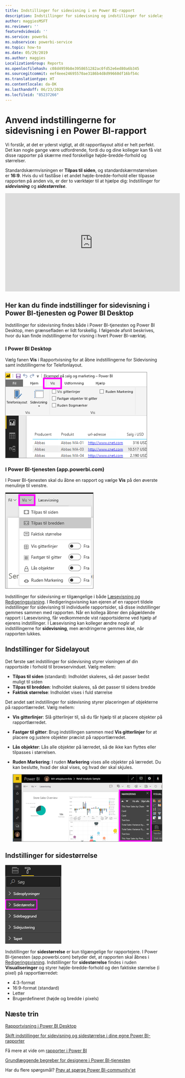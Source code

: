 ```yaml
---
title: Indstillinger for sidevisning i en Power BI-rapport
description: Indstillinger for sidevisning og indstillinger for sidelayout for en rapport
author: maggiesMSFT
ms.reviewer: ''
featuredvideoid: ''
ms.service: powerbi
ms.subservice: powerbi-service
ms.topic: how-to
ms.date: 05/29/2019
ms.author: maggies
LocalizationGroup: Reports
ms.openlocfilehash: c08d4959b8e3958651282ac0fd52e6ed80a6b345
ms.sourcegitcommit: eef4eee24695570ae3186b4d8d99660df16bf54c
ms.translationtype: HT
ms.contentlocale: da-DK
ms.lasthandoff: 06/23/2020
ms.locfileid: "85237266"
---
```

# <a name="apply-page-display-settings-in-a-power-bi-report"></a>Anvend indstillingerne for sidevisning i en Power BI-rapport
Vi forstår, at det er yderst vigtigt, at dit rapportlayout altid er helt perfekt. Det kan nogle gange være udfordrende, fordi du og dine kolleger kan få vist disse rapporter på skærme med forskellige højde-bredde-forhold og størrelser. 

Standardskærmvisningen er **Tilpas til siden**, og standardskærmstørrelsen er **16:9**. Hvis du vil fastlåse i et andet højde-bredde-forhold eller tilpasse rapporten på anden vis, er der to værktøjer til at hjælpe dig: Indstillinger for ***sidevisning*** og ***sidestørrelse***.


<iframe width="560" height="315" src="https://www.youtube.com/embed/5tg-OXzxe2g" frameborder="0" allowfullscreen></iframe>


## <a name="where-to-find-page-view-settings-in-the-power-bi-service-and-power-bi-desktop"></a>Her kan du finde indstillinger for sidevisning i Power BI-tjenesten og Power BI Desktop
Indstillinger for sidevisning findes både i Power BI-tjenesten og Power BI Desktop, men grænsefladen er lidt forskellig. I følgende afsnit beskrives, hvor du kan finde indstillingerne for visning i hvert Power BI-værktøj.

### <a name="in-power-bi-desktop"></a>I Power BI Desktop
Vælg fanen **Vis** i Rapportvisning for at åbne indstillingerne for Sidevisning samt indstillingerne for Telefonlayout.

  ![Indstillinger for sidevisning i Desktop](media/power-bi-report-display-settings/power-bi-desktop-view-settings.png)

### <a name="in-the-power-bi-service-apppowerbicom"></a>I Power BI-tjenesten (app.powerbi.com)
I Power BI-tjenesten skal du åbne en rapport og vælge **Vis** på den øverste menulinje til venstre.

![indstillinger for sidevisning i tjenesten](media/power-bi-report-display-settings/power-bi-change-page-view.png)

Indstillinger for sidevisning er tilgængelige i både [Læsevisning og Redigeringsvisning](../consumer/end-user-reading-view.md). I Redigeringsvisning kan ejeren af en rapport tildele indstillinger for sidevisning til individuelle rapportsider, så disse indstillinger gemmes sammen med rapporten. Når en kollega åbner den pågældende rapport i Læsevisning, får vedkommende vist rapportsiderne ved hjælp af ejerens indstillinger. I Læsevisning kan kolleger ændre *nogle* af indstillingerne for **sidevisning**, men ændringerne gemmes ikke, når rapporten lukkes.

## <a name="page-view-settings"></a>Indstillinger for Sidelayout
Det første sæt indstillinger for sidevisning styrer visningen af din rapportside i forhold til browservinduet. Vælg mellem:

* **Tilpas til siden** (standard): Indholdet skaleres, så det passer bedst muligt til siden
* **Tilpas til bredden**: Indholdet skaleres, så det passer til sidens bredde
* **Faktisk størrelse**: Indholdet vises i fuld størrelse

Det andet sæt indstillinger for sidevisning styrer placeringen af objekterne på rapportlærredet. Vælg mellem:

* **Vis gitterlinjer**: Slå gitterlinjer til, så du får hjælp til at placere objekter på rapportlærredet.
* **Fastgør til gitter**: Brug indstillingen sammen med **Vis gitterlinjer** for at placere og justere objekter præcist på rapportlærredet. 
* **Lås objekter**: Lås alle objekter på lærredet, så de ikke kan flyttes eller tilpasses i størrelsen.
* **Ruden Markering**: I ruden **Markering** vises alle objekter på lærredet. Du kan beslutte, hvad der skal vises, og hvad der skal skjules.

    ![valgrude](media/power-bi-report-display-settings/power-bi-selection-pane.png)



## <a name="page-size-settings"></a>Indstillinger for sidestørrelse
![skift indstillinger for sidestørrelse](media/power-bi-report-display-settings/power-bi-page-size.png)

Indstillinger for **sidestørrelse** er kun tilgængelige for rapportejere. I Power BI-tjenesten (app.powerbi.com) betyder det, at rapporten skal åbnes i [Redigeringsvisning](../consumer/end-user-reading-view.md). Indstillinger for **sidestørrelse** findes i ruden **Visualiseringer** og styrer højde-bredde-forhold og den faktiske størrelse (i pixel) på rapportlærredet:   

* 4:3-format
* 16:9-format (standard)
* Letter
* Brugerdefineret (højde og bredde i pixels)

## <a name="next-steps"></a>Næste trin
[Rapportvisning i Power BI Desktop](desktop-report-view.md)

[Skift indstillinger for sidevisning og sidestørrelse i dine egne Power BI-rapporter](../consumer/end-user-report-view.md)

Få mere at vide om [rapporter i Power BI](../consumer/end-user-reports.md)

[Grundlæggende begreber for designere i Power BI-tjenesten](../fundamentals/service-basic-concepts.md)

Har du flere spørgsmål? [Prøv at spørge Power BI-community'et](https://community.powerbi.com/)
